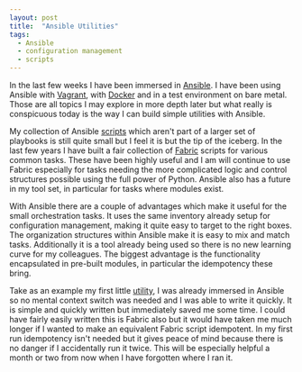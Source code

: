 ```yaml
---
layout: post
title:  "Ansible Utilities"
tags:
  - Ansible
  - configuration management
  - scripts
---
```

In the last few weeks I have been immersed in [Ansible](http://www.ansible.com). I have been using Ansible with [Vagrant](https://github.com/stackforge/monasca-vagrant),
with [Docker](https://github.com/hpcloud-mon/monasca-docker) and in a test environment on bare metal. Those are all topics I may explore in more depth later but
what really is conspicuous today is the way I can build simple utilities with Ansible.

My collection of Ansible [scripts](https://github.com/tkuhlman/ansible-utils) which aren't part of a larger set of playbooks is still quite small but I feel it
is but the tip of the iceberg. In the last few years I have built a fair collection of [Fabric](http://www.fabfile.org/en/latest/) scripts for
various common tasks. These have been highly useful and I am will continue to use Fabric especially for tasks needing the more complicated logic and control structures
possible using the full power of Python. Ansible also has a future in my tool set, in particular for tasks where modules exist.

With Ansible there are a couple of advantages which make it useful for the small orchestration tasks. It uses the same inventory already setup for configuration
management, making it quite easy to target to the right boxes. The organization structures within Ansible make it is easy to mix and match tasks. Additionally it is a tool
already being used so there is no new learning curve for my colleagues. The biggest advantage is the functionality encapsulated in pre-built modules,
in particular the idempotency these bring.

Take as an example my first little [utility](https://github.com/tkuhlman/ansible-utils/blob/master/setup_user.yml), I was already immersed in Ansible so no
mental context switch was needed and I was able to write it quickly. It is simple and quickly written but immediately saved me some time. I could have fairly
easily written this is Fabric also but it would have taken me much longer if I wanted to make an equivalent Fabric script idempotent. In my first run idempotency
isn't needed but it gives peace of mind because there is no danger if I accidentally run it twice. This will be especially helpful a month or two from now when
I have forgotten where I ran it.
